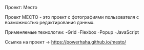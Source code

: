 Проект: Место

Проект МЕСТО - это проект c фотографиями пользователя с возможностью редактирования данных.

Применяемые технологии:
-Grid
-Flexbox
-Popup
-JavaScript

Ссылка на проект -> https://powerhaha.github.io/mesto/
